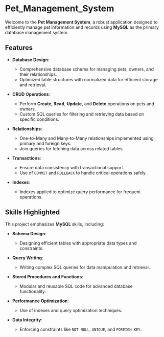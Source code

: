 # Pet_Management_System

Welcome to the **Pet Management System**, a robust application designed to efficiently manage pet information and records using **MySQL** as the primary database management system.  

## Features  

- **Database Design**:  
  - Comprehensive database schema for managing pets, owners, and their relationships.  
  - Optimized table structures with normalized data for efficient storage and retrieval.  

- **CRUD Operations**:  
  - Perform **Create**, **Read**, **Update**, and **Delete** operations on pets and owners.  
  - Custom SQL queries for filtering and retrieving data based on specific conditions.  

- **Relationships**:  
  - One-to-Many and Many-to-Many relationships implemented using primary and foreign keys.  
  - Join queries for fetching data across related tables.  

- **Transactions**:  
  - Ensure data consistency with transactional support.  
  - Use of `COMMIT` and `ROLLBACK` to handle critical operations safely.  

- **Indexes**:  
  - Indexes applied to optimize query performance for frequent operations.  

## Skills Highlighted  

This project emphasizes **MySQL** skills, including:  

- **Schema Design**:  
  - Designing efficient tables with appropriate data types and constraints.  

- **Query Writing**:  
  - Writing complex SQL queries for data manipulation and retrieval.  

- **Stored Procedures and Functions**:  
  - Modular and reusable SQL code for advanced database functionality.  

- **Performance Optimization**:  
  - Use of indexes and query optimization techniques.  

- **Data Integrity**:  
  - Enforcing constraints like `NOT NULL`, `UNIQUE`, and `FOREIGN KEY`.  

